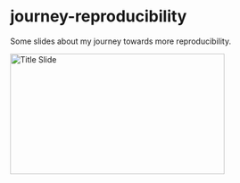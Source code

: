 
# journey-reproducibility

Some slides about my journey towards more reproducibility.

<a href="D:/Profils/mcanouil/PROJECTS/mc-journey-reproducibility/thumbs/title_slide.png"><img alt="Title Slide" src="D:/Profils/mcanouil/PROJECTS/mc-journey-reproducibility/thumbs/title_slide_thumb.png" width="384" height="216"></a>
